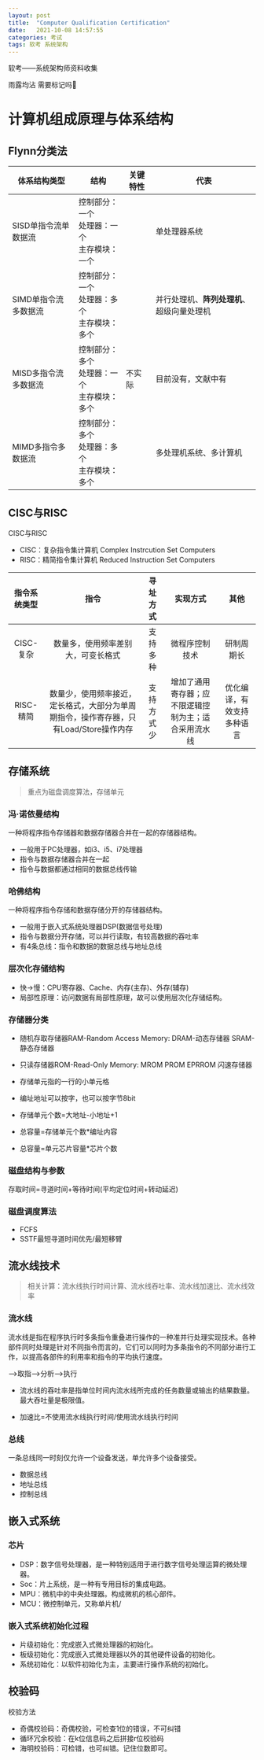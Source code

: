 ```yaml
---
layout: post
title:  "Computer Qualification Certification"
date:   2021-10-08 14:57:55
categories: 考试
tags: 软考 系统架构
---
```



软考——系统架构师资料收集

雨露均沾 需要标记吗🌟

# 计算机组成原理与体系结构

## Flynn分类法

<table>
<thead>
<tr>
<th>体系结构类型</th>
<th>结构</th>
<th>关键特性</th>
<th>代表</th>
</tr>
</thead>
<tbody>
<tr>
<td>SISD单指令流单数据流</td>
<td>控制部分：一个<br>处理器：一个<br>主存模块：一个</td>
<td></td>
<td>单处理器系统</td>
</tr>
<tr>
<td>SIMD单指令流多数据流</td>
<td>控制部分：一个<br>处理器：多个<br>主存模块：多个</td>
<td></td>
<td>并行处理机、<strong>阵列处理机</strong>、超级向量处理机</td>
</tr>
<tr>
<td>MISD多指令流多数据流</td>
<td>控制部分：多个<br>处理器：一个<br>主存模块：多个</td>
<td>不实际</td>
<td>目前没有，文献中有</td>
</tr>
<tr>
<td>MIMD多指令多数据流</td>
<td>控制部分：多个<br>处理器：多个<br>主存模块：多个</td>
<td></td>
<td>多处理机系统、多计算机</td>
</tr>
</tbody>
</table>

## CISC与RISC

CISC与RISC
* CISC：复杂指令集计算机 Complex Instrcution Set Computers
* RISC：精简指令集计算机 Reduced Instruction Set Computers

|指令系统类型	|指令	|寻址方式	|实现方式	|其他
|:---: |:---: |:---: |:---: |:---: |
|CISC-复杂	|数量多，使用频率差别大，可变长格式	|支持多种	|微程序控制技术	|研制周期长
|RISC-精简	|数量少，使用频率接近，定长格式，大部分为单周期指令，操作寄存器，只有Load/Store操作内存	|支持方式少	|增加了通用寄存器；应不限逻辑控制为主；适合采用流水线	|优化编译，有效支持多种语言

## 存储系统

> 重点为磁盘调度算法，存储单元

### 冯·诺依曼结构
一种将程序指令存储器和数据存储器合并在一起的存储器结构。
* 一般用于PC处理器，如i3、i5、i7处理器
* 指令与数据存储器合并在一起
* 指令与数据都通过相同的数据总线传输
### 哈佛结构
一种将程序指令存储和数据存储分开的存储器结构。
* 一般用于嵌入式系统处理器DSP(数据信号处理)
* 指令与数据分开存储，可以并行读取，有较高数据的吞吐率
* 有4条总线：指令和数据的数据总线与地址总线
### 层次化存储结构
* 快->慢：CPU寄存器、Cache、内存(主存)、外存(辅存)
* 局部性原理：访问数据有局部性原理，故可以使用层次化存储结构。
### 存储器分类
* 随机存取存储器RAM-Random Access Memory:	DRAM-动态存储器 SRAM-静态存储器
* 只读存储器ROM-Read-Only Memory:	MROM PROM EPRROM 闪速存储器

* 存储单元指的一行的小单元格
* 编址地址可以按字，也可以按字节8bit
* 存储单元个数=大地址-小地址+1
* 总容量=存储单元个数*编址内容
* 总容量=单元芯片容量*芯片个数
### 磁盘结构与参数
存取时间=寻道时间+等待时间(平均定位时间+转动延迟)
### 磁盘调度算法
* FCFS
* SSTF最短寻道时间优先/最短移臂

## 流水线技术
> 相关计算：流水线执行时间计算、流水线吞吐率、流水线加速比、流水线效率

### 流水线
流水线是指在程序执行时多条指令重叠进行操作的一种准并行处理实现技术。各种部件同时处理是针对不同指令而言的，它们可以同时为多条指令的不同部分进行工作，以提高各部件的利用率和指令的平均执行速度。

-->取指-->分析-->执行

* 流水线的吞吐率是指单位时间内流水线所完成的任务数量或输出的结果数量。最大吞吐量是极限值。

* 加速比=不使用流水线执行时间/使用流水线执行时间

### 总线
一条总线同一时刻仅允许一个设备发送，单允许多个设备接受。

* 数据总线
* 地址总线
* 控制总线


## 嵌入式系统

### 芯片
- DSP：数字信号处理器，是一种特别适用于进行数字信号处理运算的微处理器。
- Soc：片上系统，是一种有专用目标的集成电路。
- MPU：微机中的中央处理器。构成微机的核心部件。
- MCU：微控制单元，又称单片机/
### 嵌入式系统初始化过程
- 片级初始化：完成嵌入式微处理器的初始化。
- 板级初始化：完成嵌入式微处理器以外的其他硬件设备的初始化。
- 系统初始化：以软件初始化为主，主要进行操作系统的初始化。

## 校验码

校验方法
- 奇偶校验码：奇偶校验，可检查1位的错误，不可纠错
- 循环冗余校验：在k位信息码之后拼接r位校验码
- 海明校验码：可检错，也可纠错。记住位数即可。


